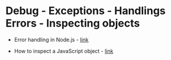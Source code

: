 # Debug - Exceptions - Handlings Errors - Inspecting objects

* Error handling in Node.js - [link](https://flaviocopes.com/node-exceptions/)

* How to inspect a JavaScript object - [link](https://flaviocopes.com/how-to-inspect-javascript-object/)
